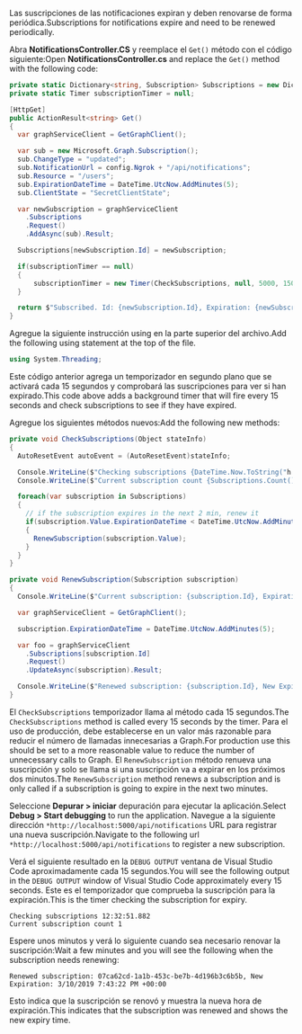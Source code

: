 <!-- markdownlint-disable MD002 MD041 -->

<span data-ttu-id="c7da3-101">Las suscripciones de las notificaciones expiran y deben renovarse de forma periódica.</span><span class="sxs-lookup"><span data-stu-id="c7da3-101">Subscriptions for notifications expire and need to be renewed periodically.</span></span>

<span data-ttu-id="c7da3-102">Abra **NotificationsController.CS** y reemplace el `Get()` método con el código siguiente:</span><span class="sxs-lookup"><span data-stu-id="c7da3-102">Open **NotificationsController.cs** and replace the `Get()` method with the following code:</span></span>

```csharp
private static Dictionary<string, Subscription> Subscriptions = new Dictionary<string, Subscription>();
private static Timer subscriptionTimer = null;

[HttpGet]
public ActionResult<string> Get()
{
  var graphServiceClient = GetGraphClient();

  var sub = new Microsoft.Graph.Subscription();
  sub.ChangeType = "updated";
  sub.NotificationUrl = config.Ngrok + "/api/notifications";
  sub.Resource = "/users";
  sub.ExpirationDateTime = DateTime.UtcNow.AddMinutes(5);
  sub.ClientState = "SecretClientState";

  var newSubscription = graphServiceClient
    .Subscriptions
    .Request()
    .AddAsync(sub).Result;

  Subscriptions[newSubscription.Id] = newSubscription;

  if(subscriptionTimer == null)
  {
      subscriptionTimer = new Timer(CheckSubscriptions, null, 5000, 15000);
  }

  return $"Subscribed. Id: {newSubscription.Id}, Expiration: {newSubscription.ExpirationDateTime}";
}
```

<span data-ttu-id="c7da3-103">Agregue la siguiente instrucción using en la parte superior del archivo.</span><span class="sxs-lookup"><span data-stu-id="c7da3-103">Add the following using statement at the top of the file.</span></span>

```csharp
using System.Threading;
```

<span data-ttu-id="c7da3-104">Este código anterior agrega un temporizador en segundo plano que se activará cada 15 segundos y comprobará las suscripciones para ver si han expirado.</span><span class="sxs-lookup"><span data-stu-id="c7da3-104">This code above adds a background timer that will fire every 15 seconds and check subscriptions to see if they have expired.</span></span>

<span data-ttu-id="c7da3-105">Agregue los siguientes métodos nuevos:</span><span class="sxs-lookup"><span data-stu-id="c7da3-105">Add the following new methods:</span></span>

```csharp
private void CheckSubscriptions(Object stateInfo)
{
  AutoResetEvent autoEvent = (AutoResetEvent)stateInfo;

  Console.WriteLine($"Checking subscriptions {DateTime.Now.ToString("h:mm:ss.fff")}");
  Console.WriteLine($"Current subscription count {Subscriptions.Count()}");

  foreach(var subscription in Subscriptions)
  {
    // if the subscription expires in the next 2 min, renew it
    if(subscription.Value.ExpirationDateTime < DateTime.UtcNow.AddMinutes(2))
    {
      RenewSubscription(subscription.Value);
    }
  }
}

private void RenewSubscription(Subscription subscription)
{
  Console.WriteLine($"Current subscription: {subscription.Id}, Expiration: {subscription.ExpirationDateTime}");

  var graphServiceClient = GetGraphClient();

  subscription.ExpirationDateTime = DateTime.UtcNow.AddMinutes(5);

  var foo = graphServiceClient
    .Subscriptions[subscription.Id]
    .Request()
    .UpdateAsync(subscription).Result;

  Console.WriteLine($"Renewed subscription: {subscription.Id}, New Expiration: {subscription.ExpirationDateTime}");
}
```

<span data-ttu-id="c7da3-106">El `CheckSubscriptions` temporizador llama al método cada 15 segundos.</span><span class="sxs-lookup"><span data-stu-id="c7da3-106">The `CheckSubscriptions` method is called every 15 seconds by the timer.</span></span> <span data-ttu-id="c7da3-107">Para el uso de producción, debe establecerse en un valor más razonable para reducir el número de llamadas innecesarias a Graph.</span><span class="sxs-lookup"><span data-stu-id="c7da3-107">For production use this should be set to a more reasonable value to reduce the number of unnecessary calls to Graph.</span></span> <span data-ttu-id="c7da3-108">El `RenewSubscription` método renueva una suscripción y solo se llama si una suscripción va a expirar en los próximos dos minutos.</span><span class="sxs-lookup"><span data-stu-id="c7da3-108">The `RenewSubscription` method renews a subscription and is only called if a subscription is going to expire in the next two minutes.</span></span>

<span data-ttu-id="c7da3-109">Seleccione **Depurar > iniciar** depuración para ejecutar la aplicación.</span><span class="sxs-lookup"><span data-stu-id="c7da3-109">Select **Debug > Start debugging** to run the application.</span></span> <span data-ttu-id="c7da3-110">Navegue a la siguiente dirección `*http://localhost:5000/api/notifications` URL para registrar una nueva suscripción.</span><span class="sxs-lookup"><span data-stu-id="c7da3-110">Navigate to the following url `*http://localhost:5000/api/notifications` to register a new subscription.</span></span>

<span data-ttu-id="c7da3-111">Verá el siguiente resultado en la `DEBUG OUTPUT` ventana de Visual Studio Code aproximadamente cada 15 segundos.</span><span class="sxs-lookup"><span data-stu-id="c7da3-111">You will see the following output in the `DEBUG OUTPUT` window of Visual Studio Code approximately every 15 seconds.</span></span>  <span data-ttu-id="c7da3-112">Este es el temporizador que comprueba la suscripción para la expiración.</span><span class="sxs-lookup"><span data-stu-id="c7da3-112">This is the timer checking the subscription for expiry.</span></span>

```shell
Checking subscriptions 12:32:51.882
Current subscription count 1
```

<span data-ttu-id="c7da3-113">Espere unos minutos y verá lo siguiente cuando sea necesario renovar la suscripción:</span><span class="sxs-lookup"><span data-stu-id="c7da3-113">Wait a few minutes and you will see the following when the subscription needs renewing:</span></span>

```shell
Renewed subscription: 07ca62cd-1a1b-453c-be7b-4d196b3c6b5b, New Expiration: 3/10/2019 7:43:22 PM +00:00
```

<span data-ttu-id="c7da3-114">Esto indica que la suscripción se renovó y muestra la nueva hora de expiración.</span><span class="sxs-lookup"><span data-stu-id="c7da3-114">This indicates that the subscription was renewed and shows the new expiry time.</span></span>
